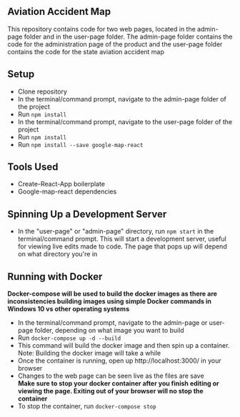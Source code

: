 ## Aviation Accident Map
This repository contains code for two web pages, located in the admin-page folder and in the user-page folder.  The admin-page folder contains the code for the administration page of the product and the user-page folder contains the code for the state aviation accident map

## Setup
- Clone repository
- In the terminal/command prompt, navigate to the admin-page folder of the project
- Run `npm install`
- In the terminal/command prompt, navigate to the user-page folder of the project
- Run `npm install`
- Run `npm install --save google-map-react`

## Tools Used
- Create-React-App boilerplate
- Google-map-react dependencies

## Spinning Up a Development Server
- In the "user-page" or "admin-page" directory, run `npm start` in the terminal/command prompt.  This will start a development server, useful for viewing live edits made to code.  The page that pops up will depend on what directory you're in

## Running with Docker
**Docker-compose will be used to build the docker images as there are inconsistencies building images using simple Docker commands in Windows 10 vs other operating systems**
- In the terminal/command prompt, navigate to the admin-page or user-page folder, depending on what image you want to build
- Run `docker-compose up -d --build`
- This command will build the docker image and then spin up a container. Note: Building the docker image will take a while
- Once the container is running, open up http://localhost:3000/ in your browser
- Changes to the web page can be seen live as the files are save  
**Make sure to stop your docker container after you finish editing or viewing the page.  Exiting out of your browser will no stop the container**
- To stop the container, run `docker-compose stop`
